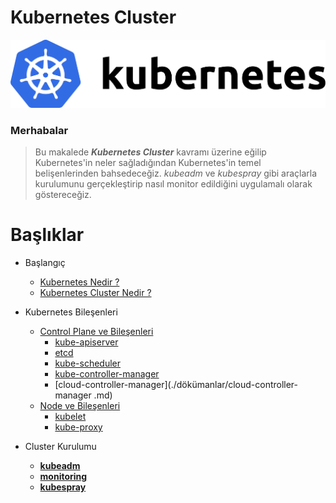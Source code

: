 # Kubernetes Cluster

![image](https://github.com/hae-shin/kubernetes-cluster/blob/main/kubernetes.png)

### Merhabalar

> Bu makalede ***Kubernetes Cluster*** kavramı üzerine eğilip Kubernetes'in neler sağladığından Kubernetes'in temel belişenlerinden bahsedeceğiz. *kubeadm* ve *kubespray* gibi araçlarla kurulumunu gerçekleştirip nasıl monitor edildiğini uygulamalı olarak göstereceğiz. 

# Başlıklar

<!-- docs/_sidebar.md -->

* Başlangıç
    * [Kubernetes Nedir ?](./dökümanlar/kubernetes-nedir.md)
    * [Kubernetes Cluster Nedir ?](./dökümanlar/kubernetes-cluster-nedir.md)

* Kubernetes Bileşenleri
    * [Control Plane ve Bileşenleri](./dökümanlar/control-plane.md)
        * [kube-apiserver](./dökümanlar/kube-apiserver.md)
        * [etcd](./dökümanlar/etcd.md)
        * [kube-scheduler](./dökümanlar/kube-scheduler.md)
        * [kube-controller-manager](./dökümanlar/kube-controller-manager.md)
        * [cloud-controller-manager](./dökümanlar/cloud-controller-manager .md)
    * [Node ve Bileşenleri](./dökümanlar/worker-node.md)
        * [kubelet](./dökümanlar/kubelet.md)
        * [kube-proxy](./dökümanlar/kube-proxy.md)
* Cluster Kurulumu
    * [**kubeadm**](./kubeadm/kubeadm.md)
    * [**monitoring**](./kubeadm/monitoring.md)
    * [**kubespray**](./kubespray/kubespray.md)
